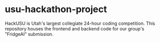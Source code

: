 # usu-hackathon-project
HackUSU is Utah's largest collegiate 24-hour coding competition. This repository houses the frontend and backend code for our group's "FridgeAI" submission.
